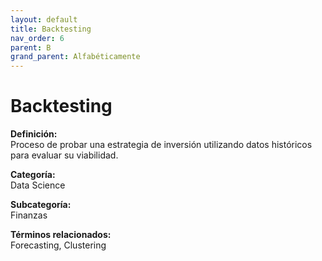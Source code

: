 ```yaml
---
layout: default
title: Backtesting
nav_order: 6
parent: B
grand_parent: Alfabéticamente
---
```


# Backtesting

**Definición:**  
Proceso de probar una estrategia de inversión utilizando datos históricos para evaluar su viabilidad.

**Categoría:**  
Data Science  

**Subcategoría:**  
Finanzas

**Términos relacionados:**  
Forecasting, Clustering
